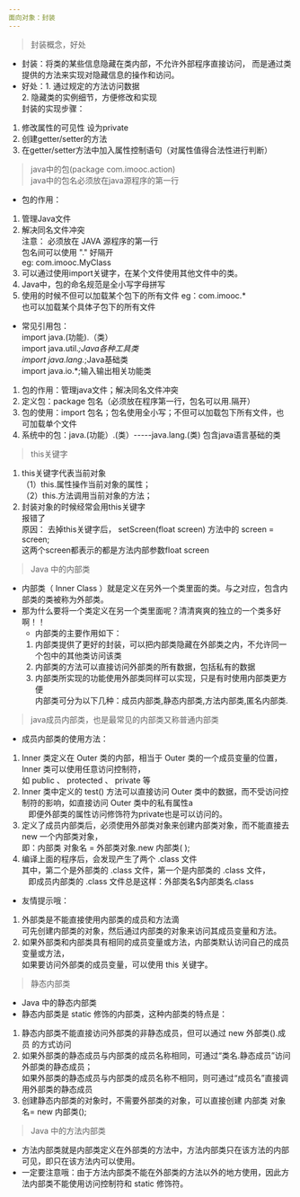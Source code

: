 ```yaml
---
面向对象：封装  
---  
```

> 封装概念，好处  
- 封装：将类的某些信息隐藏在类内部，不允许外部程序直接访问，
  而是通过类提供的方法来实现对隐藏信息的操作和访问。  
- 好处：1. 通过规定的方法访问数据  
       2. 隐藏类的实例细节，方便修改和实现  
封装的实现步骤：  
1. 修改属性的可见性 设为private  
2. 创建getter/setter的方法  
3. 在getter/setter方法中加入属性控制语句（对属性值得合法性进行判断）  

> java中的包(package com.imooc.action)  
  java中的包名必须放在java源程序的第一行  
- 包的作用：  
1. 管理Java文件  
2. 解决同名文件冲突  
注意： 必须放在 JAVA 源程序的第一行  
       包名间可以使用 "." 好隔开  
       eg: com.imooc.MyClass  
1. 可以通过使用import关键字，在某个文件使用其他文件中的类。  
2. Java中，包的命名规范是全小写字母拼写  
3. 使用的时候不但可以加载某个包下的所有文件 eg：com.imooc.*  
    也可以加载某个具体子包下的所有文件  
- 常见引用包：  
  import java.(功能).（类）  
  import java.util.*;Java各种工具类  
  import java.lang.*;Java基础类  
  import java.io.*;输入输出相关功能类  
1. 包的作用：管理java文件；解决同名文件冲突
2. 定义包：package 包名（必须放在程序第一行，包名可以用.隔开）
3. 包的使用：import 包名；包名使用全小写；不但可以加载包下所有文件，也可加载单个文件
4. 系统中的包：java.(功能）.(类）-----java.lang.(类) 包含java语言基础的类

> this关键字  
1. this关键字代表当前对象  
（1）this.属性操作当前对象的属性；  
（2）this.方法调用当前对象的方法；  
2. 封装对象的时候经常会用this关键字  
报错了  
原因： 去掉this关键字后， setScreen(float screen) 方法中的 screen = screen;   
这两个screen都表示的都是方法内部参数float screen  

> Java 中的内部类  
- 内部类（ Inner Class ）就是定义在另外一个类里面的类。与之对应，包含内部类的类被称为外部类。  
- 那为什么要将一个类定义在另一个类里面呢？清清爽爽的独立的一个类多好啊！！  
  - 内部类的主要作用如下：  
  1. 内部类提供了更好的封装，可以把内部类隐藏在外部类之内，不允许同一个包中的其他类访问该类  
  2. 内部类的方法可以直接访问外部类的所有数据，包括私有的数据  
  3. 内部类所实现的功能使用外部类同样可以实现，只是有时使用内部类更方便   
内部类可分为以下几种：成员内部类,静态内部类,方法内部类,匿名内部类.  

> java成员内部类，也是最常见的内部类又称普通内部类  
- 成员内部类的使用方法：  
1. Inner 类定义在 Outer 类的内部，相当于 Outer 类的一个成员变量的位置，Inner 类可以使用任意访问控制符，  
    如 public 、 protected 、 private 等  
2.  Inner 类中定义的 test() 方法可以直接访问 Outer 类中的数据，而不受访问控制符的影响，如直接访问 Outer 类中的私有属性a  
    即便外部类的属性访问修饰符为private也是可以访问的。  
3.  定义了成员内部类后，必须使用外部类对象来创建内部类对象，而不能直接去 new 一个内部类对象，  
    即：内部类 对象名 = 外部类对象.new 内部类( );  
4.  编译上面的程序后，会发现产生了两个 .class 文件  
    其中，第二个是外部类的 .class 文件，第一个是内部类的 .class 文件，  
    即成员内部类的 .class 文件总是这样：外部类名$内部类名.class  
- 友情提示哦：  
1. 外部类是不能直接使用内部类的成员和方法滴  
    可先创建内部类的对象，然后通过内部类的对象来访问其成员变量和方法。  
2. 如果外部类和内部类具有相同的成员变量或方法，内部类默认访问自己的成员变量或方法，  
    如果要访问外部类的成员变量，可以使用 this 关键字。  

> 静态内部类  
- Java 中的静态内部类  
- 静态内部类是 static 修饰的内部类，这种内部类的特点是：  
1. 静态内部类不能直接访问外部类的非静态成员，但可以通过 new 外部类().成员 的方式访问  
2. 如果外部类的静态成员与内部类的成员名称相同，可通过“类名.静态成员”访问外部类的静态成员；  
    如果外部类的静态成员与内部类的成员名称不相同，则可通过“成员名”直接调用外部类的静态成员  
3. 创建静态内部类的对象时，不需要外部类的对象，可以直接创建 内部类 对象名= new 内部类();  

> Java 中的方法内部类  
- 方法内部类就是内部类定义在外部类的方法中，方法内部类只在该方法的内部可见，即只在该方法内可以使用。  
- 一定要注意哦：由于方法内部类不能在外部类的方法以外的地方使用，因此方法内部类不能使用访问控制符和 static 修饰符。  

    
